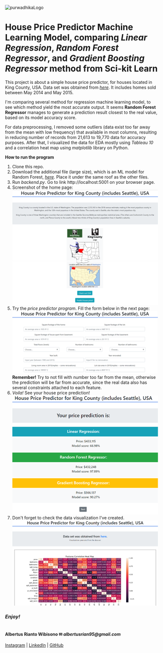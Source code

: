 ![purwadhikaLogo](https://d1ah56qj523gwb.cloudfront.net/uploads/organizations/logos/1538557444-kcgv11HXelvcOnlyrGcEpfwAf6hbPMhC.png)

# House Price Predictor Machine Learning Model, comparing *Linear Regression*, *Random Forest Regressor*, and *Gradient Boosting Regressor* method from Sci-kit Learn

This project is about a simple house price predictor, for houses located in King County, USA. Data set was obtained from [*here*](https://www.kaggle.com/harlfoxem/housesalesprediction). It includes homes sold between May 2014 and May 2015.

I'm comparing several method for regression machine learning model, to see which method yield the most accurate output.
It seems **Random Forest Regressor** manages to generate a prediction result closest to the real value, based on its model accuracy score.

For data preprocessing, I removed some outliers (data exist too far away from the mean with low frequency) that available in most columns, resulting in reducing number of records from 21,613 to 19,770 data for accuracy purposes. After that, I visualized the data for EDA mostly using *Tableau 10* and a correlation heat map using *matplotlib* library on Python.

**How to run the program**
1. Clone this repo.
2. Download the additional file (large size), which is an ML model for Random Forest, [*here*](https://drive.google.com/open?id=1W-nXPsn2NeUh7EfOTTl0N5YUUjExmCzw). Place it under the same roof as the other files.
3. Run *backend.py*. Go to link http://localhost:5001 on your browser page.
4. Screenshot of the home page:
    ![HomePage1](./ss1.png)
    ![HomePage2](./ss2.png)
5. Try the *price predictor program*. Fill the form below in the next page:
    ![FormPrediction](./ss3.png)
    **Remember!** Try to not fill with number too far from the mean, otherwise the prediction will be far from accurate, since the real data also has several constraints attached to each feature.
6. *Voila!* See your house price prediction!
    ![PricePrediction](./ss4.png)
7. Don't forget to check the data visualization I've created.
    ![DataVisualization](./ss5.png)
    

### **_Enjoy!_**

#

#### Albertus Rianto Wibisono ✉ _albertusrian95@gmail.com_

[Instagram](https://www.instagram.com/rian__wibisono) | 
[LinkedIn](https://www.linkedin.com/in/albertusrian95/) |
[GitHub](https://www.github.com/RiantoWibisono)
